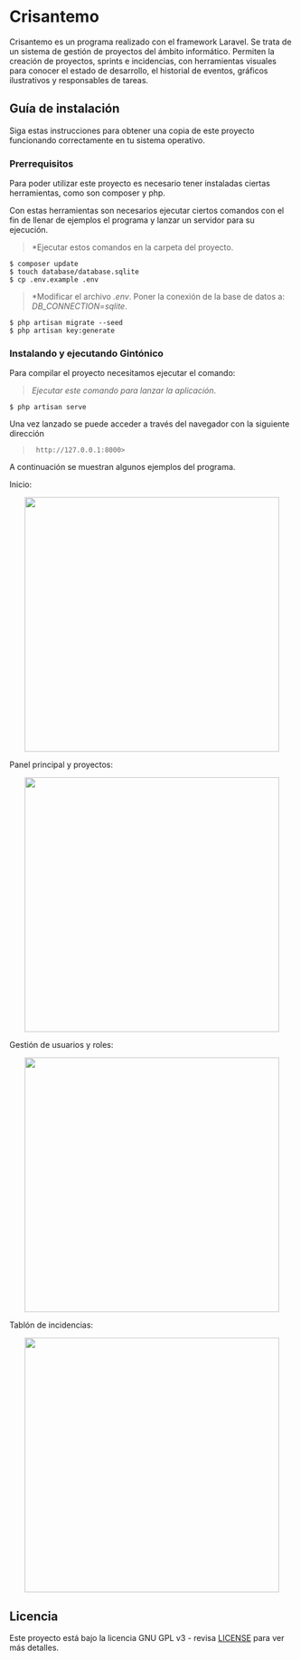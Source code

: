 <p align="center"></p>

# Crisantemo &nbsp;
Crisantemo es un programa realizado con el framework Laravel. Se trata de un sistema de gestión de proyectos del ámbito informático. Permiten la creación de proyectos, sprints e incidencias, con herramientas visuales para conocer el estado de desarrollo, el historial de eventos, gráficos ilustrativos y responsables de tareas.

## Guía de instalación

Siga estas instrucciones para obtener una copia de este proyecto funcionando correctamente en tu sistema operativo.

### Prerrequisitos 
Para poder utilizar este proyecto es necesario tener instaladas ciertas herramientas, como son composer y php.

Con estas herramientas son necesarios ejecutar ciertos comandos con el fin de llenar de ejemplos el programa y lanzar un servidor para su ejecución.

> *Ejecutar estos comandos en la carpeta del proyecto.
```
$ composer update
$ touch database/database.sqlite
$ cp .env.example .env
```
> *Modificar el archivo *.env*. Poner la conexión de la base de datos a: *DB_CONNECTION=sqlite*.

```
$ php artisan migrate --seed
$ php artisan key:generate
```

### Instalando y ejecutando Gintónico

Para compilar el proyecto necesitamos ejecutar el comando:
> *Ejecutar este comando para lanzar la aplicación*.
```
$ php artisan serve
```

Una vez lanzado se puede acceder a través del navegador con la siguiente dirección

> ``` http://127.0.0.1:8000>```

A continuación se muestran algunos ejemplos del programa.

Inicio:
<p align="center"><img src="1.gif" width="450"></img></p>
Panel principal y proyectos:
<p align="center"><img src="2.gif" width="450"></img></p>
Gestión de usuarios y roles:
<p align="center"><img src="3.gif" width="450"></img></p>
Tablón de incidencias:
<p align="center"><img src="4.gif" width="450"></img></p>

## Licencia

Este proyecto está bajo la licencia GNU GPL v3 - revisa [LICENSE](LICENSE) para ver más detalles.
